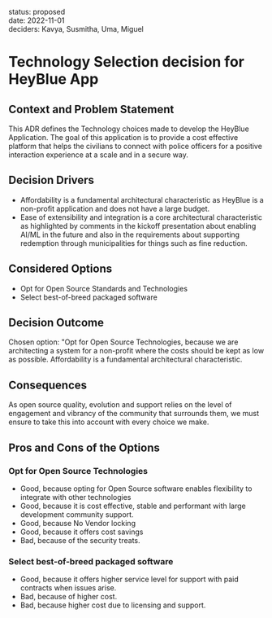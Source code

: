 status: proposed  
date: 2022-11-01  
deciders: Kavya, Susmitha, Uma, Miguel

# Technology Selection decision for HeyBlue App

## Context and Problem Statement

This ADR defines the Technology choices made to develop the HeyBlue Application.
The goal of this application is to provide a cost effective platform that helps the civilians to connect with police officers for a positive interaction experience at a scale and in a secure way.

## Decision Drivers

- Affordability is a fundamental architectural characteristic as HeyBlue is a non-profit application and does not have a large budget.
- Ease of extensibility and integration is a core architectural characteristic as highlighted by comments in the kickoff presentation about enabling AI/ML in the future and also in the requirements about supporting redemption through municipalities for things such as fine reduction.

## Considered Options

- Opt for Open Source Standards and Technologies
- Select best-of-breed packaged software

## Decision Outcome

Chosen option: "Opt for Open Source Technologies, because we are architecting a system for a non-profit where the costs should be kept as low as possible. Affordability is a fundamental architectural characteristic.

## Consequences

As open source quality, evolution and support relies on the level of engagement and vibrancy of the community that surrounds them, we must ensure to take this into account with every choice we make.

## Pros and Cons of the Options

### Opt for Open Source Technologies

- Good, because opting for Open Source software enables flexibility to integrate with other technologies
- Good, because it is cost effective, stable and performant with large development community support.
- Good, because No Vendor locking
- Good, because it offers cost savings
- Bad, because of the security treats.

### Select best-of-breed packaged software

- Good, because it offers higher service level for support with paid contracts when issues arise.
- Bad, because of higher cost.
- Bad, because higher cost due to licensing and support.
